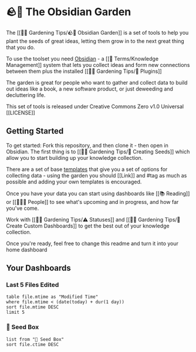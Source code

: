 # 🪨🌱 The Obsidian Garden

The [[👩‍🌾 Gardening Tips/🪨🌱 Obsidian Garden]] is a set of tools to help you plant the seeds of great ideas, letting them grow in to the next great thing that you do.

To use the toolset you need [Obsidian](https://obsidian.md) - a [[📇 Terms/Knowledge Management]] system that lets you collect ideas and form new connections between them plus the installed [[👩‍🌾 Gardening Tips/🔌 Plugins]]

The garden is great for people who want to gather and collect data to build out ideas like a book, a new software product, or just deweeding and decluttering life.

This set of tools is released under Creative Commons Zero v1.0 Universal [[LICENSE]]

## Getting Started
To get started: Fork this repository, and then clone it - then open in Obsidian.  The first thing is to [[👩‍🌾 Gardening Tips/🌱 Creating Seeds]] which allow you to start building up your knowledge collection.

There are a set of base [templates](#Templates) that give you a set of options for collecting data - using the garden you should [[Link]] and #tag as much as possible and adding your own templates is encouraged.

Once you have your data you can start using dashboards like [[📚 Reading]] or [[👨‍👧‍👦 People]] to see what's upcoming and in progress, and how far you've come.

Work with [[👩‍🌾 Gardening Tips/⚠️ Statuses]] and [[👩‍🌾 Gardening Tips/🎯 Create Custom Dashboards]] to get the best out of your knowledge collection.

Once you're ready, feel free to change this readme and turn it into your home dashboard

## Your Dashboards
### Last 5 Files Edited
```dataview
table file.mtime as "Modified Time"
where file.mtime < (date(today) + dur(1 day))
sort file.mtime DESC
limit 5
```

### 🌱 Seed Box
```dataview
list from "🌱 Seed Box"
sort file.ctime DESC
```